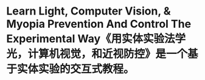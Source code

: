 # Learn Light, Computer Vision, & Myopia Prevention And Control The Experimental Way《用实体实验法学光，计算机视觉，和近视防控》是一个基于实体实验的交互式教程。
